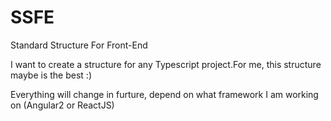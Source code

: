 # SSFE
Standard Structure For Front-End

I want to create a structure for any Typescript project.For me, this structure maybe is the best :)

Everything will change in furture, depend on what framework I am working on (Angular2 or ReactJS)


